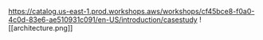 https://catalog.us-east-1.prod.workshops.aws/workshops/cf45bce8-f0a0-4c0d-83e6-ae510931c091/en-US/introduction/casestudy
![[architecture.png]]

